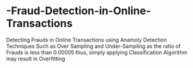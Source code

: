 # -Fraud-Detection-in-Online-Transactions
Detecting Frauds in Online Transactions using Anamoly Detection Techniques Such as Over Sampling and Under-Sampling as the ratio of Frauds is less than 0.00005 thus, simply applying Classification Algorithm may result in Overfitting
